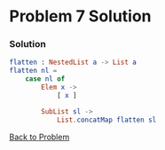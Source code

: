 
# Problem 7 Solution

### Solution 
```elm
flatten : NestedList a -> List a
flatten nl =
    case nl of
        Elem x ->
            [ x ]

        SubList sl ->
            List.concatMap flatten sl
```

[Back to Problem](../p/p07.md)